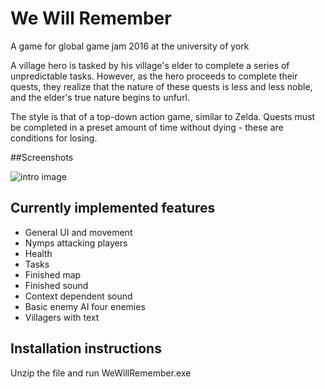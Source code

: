# We Will Remember
A game for global game jam 2016 at the university of york

A village hero is tasked by his village's elder to complete a series of unpredictable tasks.
However, as the hero proceeds to complete their quests, they realize that the nature of these quests is less and less noble,
and the elder's true nature begins to unfurl.

The style is that of a top-down action game, similar to Zelda. Quests must be completed in a preset amount of time without dying -
these are conditions for losing.

##Screenshots

![intro image](https://cloud.githubusercontent.com/assets/6304200/12703572/817c4f4c-c83e-11e5-84b0-f7704980efad.png)

## Currently implemented features

- General UI and movement
- Nymps attacking players
- Health
- Tasks
- Finished map
- Finished sound
- Context dependent sound
- Basic enemy AI four enemies
- Villagers with text

## Installation instructions

Unzip the file and run WeWillRemember.exe

